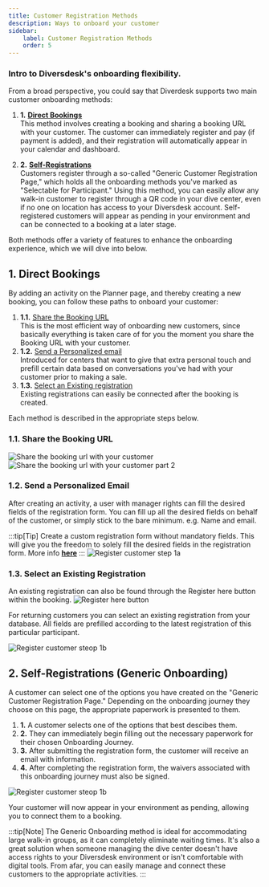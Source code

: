 ```yaml
---
title: Customer Registration Methods
description: Ways to onboard your customer
sidebar:
    label: Customer Registration Methods
    order: 5
---
```


### Intro to Diversdesk's onboarding flexibility.

From a broad perspective, you could say that Diverdesk supports two main customer onboarding methods:
1. **1.** [**Direct Bookings**](/user_manual/customer_onboarding/#1-direct-bookings)<br>
This method involves creating a booking and sharing a booking URL with your customer. The customer can immediately register and pay (if payment is added), and their registration will automatically appear in your calendar and dashboard.

2. **2.** [**Self-Registrations**](/user_manual/customer_onboarding/#1-direct-bookings) <br>
Customers register through a so-called "Generic Customer Registration Page," which holds all the onboarding methods you've marked as "Selectable for Participant." Using this method, you can easily allow any walk-in customer to register through a QR code in your dive center, even if no one on location has access to your Diversdesk account. Self-registered customers will appear as pending in your environment and can be connected to a booking at a later stage.

Both methods offer a variety of features to enhance the onboarding experience, which we will dive into below.

## 1. Direct Bookings 
By adding an activity on the Planner page, and thereby creating a new booking, you can follow these paths to onboard your customer:
1. **1.1.** [Share the Booking URL](/user_manual/customer_onboarding/#11-share-the-booking-url) <br>
This is the most efficient way of onboarding new customers, since basically everything is taken care of for you the moment you share the Booking URL with your customer. 
2. **1.2.** [Send a Personalized email](/user_manual/customer_onboarding/#12-send-a-personalized-email) <br>
Introduced for centers that want to give that extra personal touch and prefill certain data based on conversations you've had with your customer prior to making a sale. 
3. **1.3.** [Select an Existing registration](/user_manual/customer_onboarding/#13-select-an-existing-registration) <br>
Existing registrations can easily be connected after the booking is created.

Each method is described in the appropriate steps below.

### 1.1. Share the Booking URL
![Share the booking url with your customer](/images/Share_a_booking_URL_1.png)
![Share the booking url with your customer part 2](/images/Share_a_booking_URL_2.png)

### 1.2. Send a Personalized Email
After creating an activity, a user with manager rights can fill the desired fields of the registration form. 
You can fill up all the desired fields on behalf of the customer, or simply stick to the bare minimum. e.g. Name and email.

:::tip[Tip]
Create a custom registration form without mandatory fields. This will give you the freedom to solely fill the desired fields in the registration form. More info [**here**](/articles/custom_registration_form)
:::
![Register customer step 1a](/images/Register_customer_step1a.png)

### 1.3. Select an Existing Registration 
An existing registration can also be found through the Register here button within the booking.
![Register here button](/images/Register_here_button.svg)

For returning customers you can select an existing registration from your database. All fields are prefilled according to the latest registration of this particular participant.


![Register customer steop 1b](/images/Register_customer_step1b.png)

<a name="self-registrations"></a>
## 2. Self-Registrations (Generic Onboarding)

A customer can select one of the options you have created on the "Generic Customer Registration Page." Depending on the onboarding journey they choose on this page, the appropriate paperwork is presented to them.

1. **1.** A customer selects one of the options that best descibes them.
2. **2.** They can immediately begin filling out the necessary paperwork for their chosen Onboarding Journey. 
3. **3.** After submitting the registration form, the customer will receive an email with information. 
4. **4.** After completing the registration form, the waivers associated with this onboarding journey must also be signed.

![Register customer steop 1b](/images/generic_onboarding.png)   

Your customer will now appear in your environment as pending, allowing you to connect them to a booking.

:::tip[Note]
The Generic Onboarding method is ideal for accommodating large walk-in groups, as it can completely eliminate waiting times. It's also a great solution when someone managing the dive center doesn't have access rights to your Diversdesk environment or isn't comfortable with digital tools. From afar, you can easily manage and connect these customers to the appropriate activities.
:::

